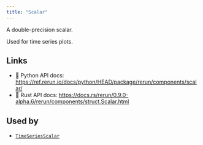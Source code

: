 ```yaml
---
title: "Scalar"
---
```


A double-precision scalar.

Used for time series plots.


## Links
 * 🐍 Python API docs: https://ref.rerun.io/docs/python/HEAD/package/rerun/components/scalar/
 * 🦀 Rust API docs: https://docs.rs/rerun/0.9.0-alpha.6/rerun/components/struct.Scalar.html


## Used by

* [`TimeSeriesScalar`](../archetypes/time_series_scalar.md)
